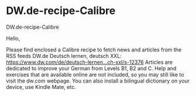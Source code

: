 # DW.de-recipe-Calibre
DW.de-recipe-Calibre

Hello,

Please find enclosed a Calibre recipe to fetch news and articles from the RSS feeds DW.de Deutsch lernen, deutsch XXL:
https://www.dw.com/de/deutsch-lernen...ch-xxl/s-12376
Articles are dedicated to improve your German from Levels B1, B2 and C.
Help and exercises that are available online are not included, so you may still like to visit the dw.com webpage.
You can also install a bilingual dictionary on your device, use Kindle Mate, etc. 
 
